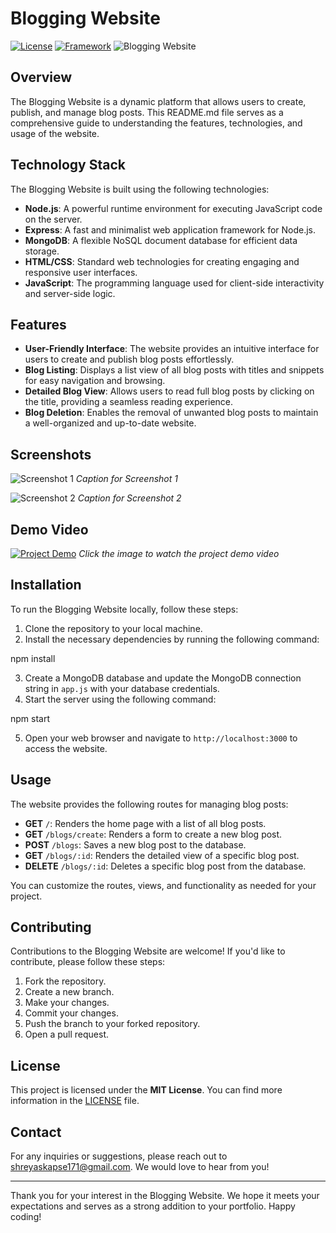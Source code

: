 # Blogging Website
[![License](https://img.shields.io/badge/license-MIT-blue.svg)](LICENSE)
[![Framework](https://img.shields.io/badge/Framework-Nodejs-green)](Framework)
![Blogging Website](https://your-website.com/images/blog.png)

## Overview

The Blogging Website is a dynamic platform that allows users to create, publish, and manage blog posts. This README.md file serves as a comprehensive guide to understanding the features, technologies, and usage of the website.

## Technology Stack

The Blogging Website is built using the following technologies:

- **Node.js**: A powerful runtime environment for executing JavaScript code on the server.
- **Express**: A fast and minimalist web application framework for Node.js.
- **MongoDB**: A flexible NoSQL document database for efficient data storage.
- **HTML/CSS**: Standard web technologies for creating engaging and responsive user interfaces.
- **JavaScript**: The programming language used for client-side interactivity and server-side logic.

## Features

- **User-Friendly Interface**: The website provides an intuitive interface for users to create and publish blog posts effortlessly.
- **Blog Listing**: Displays a list view of all blog posts with titles and snippets for easy navigation and browsing.
- **Detailed Blog View**: Allows users to read full blog posts by clicking on the title, providing a seamless reading experience.
- **Blog Deletion**: Enables the removal of unwanted blog posts to maintain a well-organized and up-to-date website.

## Screenshots

![Screenshot 1](https://example.com/path/to/screenshot1.png)
*Caption for Screenshot 1*

![Screenshot 2](https://example.com/path/to/screenshot2.png)
*Caption for Screenshot 2*

## Demo Video

[![Project Demo](https://example.com/path/to/video-thumbnail.png)](https://example.com/path/to/demo-video.mp4)
*Click the image to watch the project demo video*

## Installation

To run the Blogging Website locally, follow these steps:

1. Clone the repository to your local machine.
2. Install the necessary dependencies by running the following command:

npm install

3. Create a MongoDB database and update the MongoDB connection string in `app.js` with your database credentials.
4. Start the server using the following command:

npm start

5. Open your web browser and navigate to `http://localhost:3000` to access the website.

## Usage

The website provides the following routes for managing blog posts:

- **GET** `/`: Renders the home page with a list of all blog posts.
- **GET** `/blogs/create`: Renders a form to create a new blog post.
- **POST** `/blogs`: Saves a new blog post to the database.
- **GET** `/blogs/:id`: Renders the detailed view of a specific blog post.
- **DELETE** `/blogs/:id`: Deletes a specific blog post from the database.

You can customize the routes, views, and functionality as needed for your project.

## Contributing

Contributions to the Blogging Website are welcome! If you'd like to contribute, please follow these steps:

1. Fork the repository.
2. Create a new branch.
3. Make your changes.
4. Commit your changes.
5. Push the branch to your forked repository.
6. Open a pull request.

## License

This project is licensed under the **MIT License**. You can find more information in the [LICENSE](https://example.com/path/to/license) file.

## Contact

For any inquiries or suggestions, please reach out to [shreyaskapse171@gmail.com](mailto:shreyaskapse171@gmail.com). We would love to hear from you!

---

Thank you for your interest in the Blogging Website. We hope it meets your expectations and serves as a strong addition to your portfolio. Happy coding!

